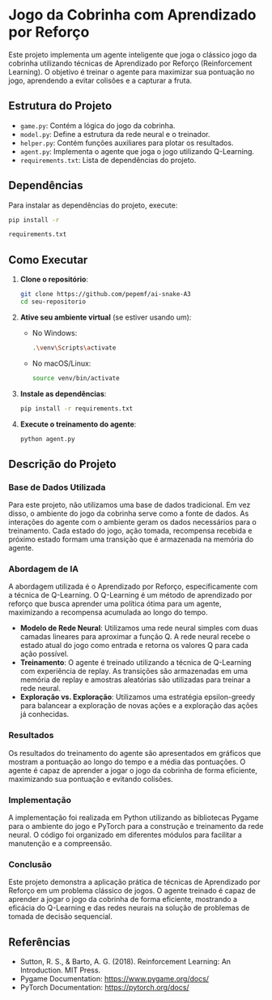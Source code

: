# Jogo da Cobrinha com Aprendizado por Reforço

Este projeto implementa um agente inteligente que joga o clássico jogo da cobrinha utilizando técnicas de Aprendizado por Reforço (Reinforcement Learning). O objetivo é treinar o agente para maximizar sua pontuação no jogo, aprendendo a evitar colisões e a capturar a fruta.

## Estrutura do Projeto

- `game.py`: Contém a lógica do jogo da cobrinha.
- `model.py`: Define a estrutura da rede neural e o treinador.
- `helper.py`: Contém funções auxiliares para plotar os resultados.
- `agent.py`: Implementa o agente que joga o jogo utilizando Q-Learning.
- `requirements.txt`: Lista de dependências do projeto.

## Dependências

Para instalar as dependências do projeto, execute:

```sh
pip install -r 

requirements.txt


```

## Como Executar

1. **Clone o repositório**:
   ```sh
   git clone https://github.com/pepemf/ai-snake-A3
   cd seu-repositorio
   ```

2. **Ative seu ambiente virtual** (se estiver usando um):
   - No Windows:
     ```sh
     .\venv\Scripts\activate
     ```
   - No macOS/Linux:
     ```sh
     source venv/bin/activate
     ```

3. **Instale as dependências**:
   ```sh
   pip install -r requirements.txt
   ```

4. **Execute o treinamento do agente**:
   ```sh
   python agent.py
   ```

## Descrição do Projeto

### Base de Dados Utilizada

Para este projeto, não utilizamos uma base de dados tradicional. Em vez disso, o ambiente do jogo da cobrinha serve como a fonte de dados. As interações do agente com o ambiente geram os dados necessários para o treinamento. Cada estado do jogo, ação tomada, recompensa recebida e próximo estado formam uma transição que é armazenada na memória do agente.

### Abordagem de IA

A abordagem utilizada é o Aprendizado por Reforço, especificamente com a técnica de Q-Learning. O Q-Learning é um método de aprendizado por reforço que busca aprender uma política ótima para um agente, maximizando a recompensa acumulada ao longo do tempo.

- **Modelo de Rede Neural**: Utilizamos uma rede neural simples com duas camadas lineares para aproximar a função Q. A rede neural recebe o estado atual do jogo como entrada e retorna os valores Q para cada ação possível.
- **Treinamento**: O agente é treinado utilizando a técnica de Q-Learning com experiência de replay. As transições são armazenadas em uma memória de replay e amostras aleatórias são utilizadas para treinar a rede neural.
- **Exploração vs. Exploração**: Utilizamos uma estratégia epsilon-greedy para balancear a exploração de novas ações e a exploração das ações já conhecidas.

### Resultados

Os resultados do treinamento do agente são apresentados em gráficos que mostram a pontuação ao longo do tempo e a média das pontuações. O agente é capaz de aprender a jogar o jogo da cobrinha de forma eficiente, maximizando sua pontuação e evitando colisões.

### Implementação

A implementação foi realizada em Python utilizando as bibliotecas Pygame para o ambiente do jogo e PyTorch para a construção e treinamento da rede neural. O código foi organizado em diferentes módulos para facilitar a manutenção e a compreensão.

### Conclusão

Este projeto demonstra a aplicação prática de técnicas de Aprendizado por Reforço em um problema clássico de jogos. O agente treinado é capaz de aprender a jogar o jogo da cobrinha de forma eficiente, mostrando a eficácia do Q-Learning e das redes neurais na solução de problemas de tomada de decisão sequencial.

## Referências

- Sutton, R. S., & Barto, A. G. (2018). Reinforcement Learning: An Introduction. MIT Press.
- Pygame Documentation: https://www.pygame.org/docs/
- PyTorch Documentation: https://pytorch.org/docs/


